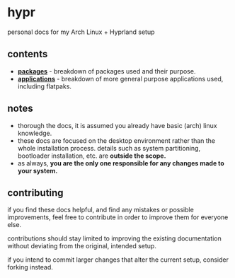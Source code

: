 # hypr
personal docs for my Arch Linux + Hyprland setup

## contents
- **[packages](/docs/packages.md)** - breakdown of packages used and their purpose.
- **[applications](/docs/applications.md)** - breakdown of more general purpose applications used, including flatpaks.

## notes
- thorough the docs, it is assumed you already have basic (arch) linux knowledge.
- these docs are focused on the desktop environment rather than the whole installation process. details such as system partitioning, bootloader installation, etc. are **outside the scope.**
- as always, **you are the only one responsible for any changes made to your system.**

## contributing

if you find these docs helpful, and find any mistakes or possible improvements, feel free to contribute in order to improve them for everyone else.

contributions should stay limited to improving the existing documentation without deviating from the original, intended setup.

if you intend to commit larger changes that alter the current setup, consider forking instead.
